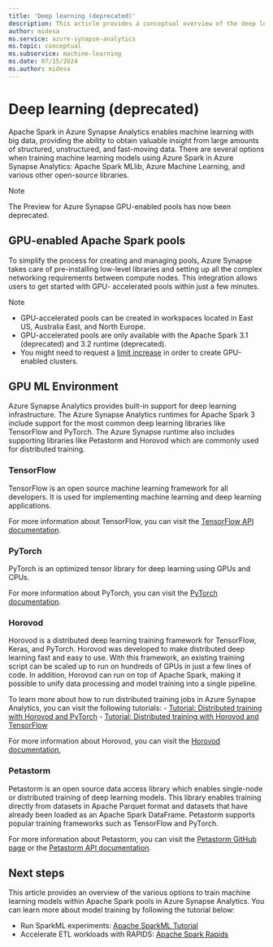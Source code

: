 ```yaml
---
title: 'Deep learning (deprecated)'
description: This article provides a conceptual overview of the deep learning and data science capabilities available through Apache Spark on Azure Synapse Analytics.
author: midesa
ms.service: azure-synapse-analytics
ms.topic: conceptual
ms.subservice: machine-learning
ms.date: 07/15/2024
ms.author: midesa
---
```


# Deep learning (deprecated)

Apache Spark in Azure Synapse Analytics enables machine learning with big data, providing the ability to obtain valuable insight from large amounts of structured, unstructured, and fast-moving data. There are several options when training machine learning models using Azure Spark in Azure Synapse Analytics: Apache Spark MLlib, Azure Machine Learning, and various other open-source libraries.

> [!NOTE]
> The Preview for Azure Synapse GPU-enabled pools has now been deprecated.

## GPU-enabled Apache Spark pools

To simplify the process for creating and managing pools, Azure Synapse takes care of pre-installing low-level libraries and setting up all the complex networking requirements between compute nodes. This integration allows users to get started with GPU- accelerated pools within just a few minutes. 

> [!NOTE]
>  - GPU-accelerated pools can be created in workspaces located in East US, Australia East, and North Europe.
>  - GPU-accelerated pools are only available with the Apache Spark 3.1 (deprecated) and 3.2 runtime (deprecated).
>  - You might need to request a [limit increase](../spark/apache-spark-rapids-gpu.md#quotas-and-resource-constraints-in-azure-synapse-gpu-enabled-pools) in order to create GPU-enabled clusters.

## GPU ML Environment

Azure Synapse Analytics provides built-in support for deep learning infrastructure. The Azure Synapse Analytics runtimes for Apache Spark 3 include support for the most common deep learning libraries like TensorFlow and PyTorch. The Azure Synapse runtime also includes supporting libraries like Petastorm and Horovod which are commonly used for distributed training.

### TensorFlow

TensorFlow is an open source machine learning framework for all developers. It is used for implementing machine learning and deep learning applications.

For more information about TensorFlow, you can visit the [TensorFlow API documentation](https://www.tensorflow.org/api_docs/python/tf).

### PyTorch

PyTorch is an optimized tensor library for deep learning using GPUs and CPUs.

For more information about PyTorch, you can visit the [PyTorch documentation](https://pytorch.org/docs/stable/index.html).

### Horovod

Horovod is a distributed deep learning training framework for TensorFlow, Keras, and PyTorch. Horovod was developed to make distributed deep learning fast and easy to use. With this framework, an existing training script can be scaled up to run on hundreds of GPUs in just a few lines of code. In addition, Horovod can run on top of Apache Spark, making it possible to unify data processing and model training into a single pipeline.

To learn more about how to run distributed training jobs in Azure Synapse Analytics, you can visit the following tutorials:
    - [Tutorial: Distributed training with Horovod and PyTorch](./tutorial-horovod-pytorch.md)
    - [Tutorial: Distributed training with Horovod and TensorFlow](./tutorial-horovod-tensorflow.md)

For more information about Horovod, you can visit the [Horovod documentation](https://horovod.readthedocs.io/en/stable/),

### Petastorm

Petastorm is an open source data access library which enables single-node or distributed training of deep learning models. This library enables training directly from datasets in Apache Parquet format and datasets that have already been loaded as an Apache Spark DataFrame. Petastorm supports popular training frameworks such as TensorFlow and PyTorch.

For more information about Petastorm, you can visit the [Petastorm GitHub page](https://github.com/uber/petastorm) or the [Petastorm API documentation](https://petastorm.readthedocs.io/en/latest/).

## Next steps

This article provides an overview of the various options to train machine learning models within Apache Spark pools in Azure Synapse Analytics. You can learn more about model training by following the tutorial below:

- Run SparkML experiments: [Apache SparkML Tutorial](../spark/apache-spark-machine-learning-mllib-notebook.md)
- Accelerate ETL workloads with RAPIDS: [Apache Spark Rapids](../spark/apache-spark-rapids-gpu.md)
